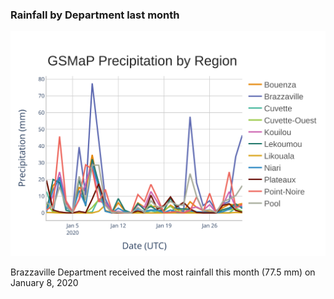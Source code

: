 ### Rainfall by Department last month
![alt text](data/plots/precip_plot.svg "Logo Title Text 1")

Brazzaville Department received the most rainfall this month (77.5 mm) on January 8, 2020